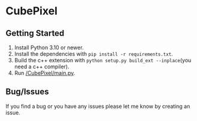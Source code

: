 # CubePixel

## Getting Started 
1) Install Python 3.10 or newer.
2) Install the dependencies with `pip install -r requirements.txt`.
3) Build the c++ extension with `python setup.py build_ext --inplace`(you need a c++ compiler).
4) Run [/CubePixel/main.py](/CubePixel/main.py).

## Bug/Issues
If you find a bug or you have any issues please let me know by creating an issue.
